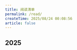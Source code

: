 ```yaml
---
title: 阅读清单
permalink: /read/
createTime: 2025/08/24 00:08:56
article: false
---
```


##  2025

<CardGrid cols="3">
  <ImageCard
    image="https://th.bing.com/th/id/OIP.yO7Ue4uz5JJBD7J524ZqNgHaHa?w=157&h=180&c=7&r=0&o=5&dpr=1.8&pid=1.7"
    title="翦商"
    description="本书借助考古材料和传世文献，梳理了上古人祭风俗产生、繁荣和消亡的全过程，以及人祭与华夏早期文明从伴生到分离的伟大转折，再现了古人（周人）为终结商朝和人祭风俗付出的巨大努力，使我们对华夏文明的起源有了全新的认知。。"
    href="https://book.douban.com/subject/36096304/"
    author="李硕"
    date="2025/07/22"
  />
</CardGrid>